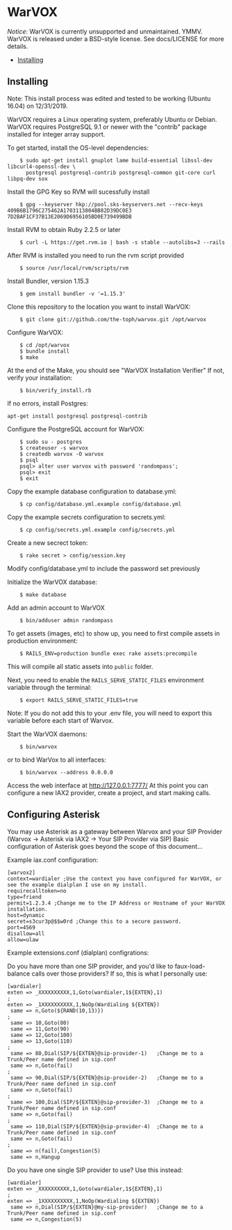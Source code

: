# WarVOX

*Notice*: WarVOX is currently unsupported and unmaintained. YMMV.
WarVOX is released under a BSD-style license. See docs/LICENSE for more details.

 - [Installing](#installing)

## Installing
Note: This install process was edited and tested to be working (Ubuntu 16.04) on 12/31/2019.

WarVOX requires a Linux operating system, preferably Ubuntu or Debian.
WarVOX requires PostgreSQL 9.1 or newer with the "contrib" package installed for integer array support.

To get started, install the OS-level dependencies:
```
	$ sudo apt-get install gnuplot lame build-essential libssl-dev libcurl4-openssl-dev \
	  postgresql postgresql-contrib postgresql-common git-core curl libpq-dev sox
```
Install the GPG Key so RVM will sucessfully install
```
	$ gpg --keyserver hkp://pool.sks-keyservers.net --recv-keys 409B6B1796C275462A1703113804BB82D39DC0E3 7D2BAF1CF37B13E2069D6956105BD0E739499BDB
```

Install RVM to obtain Ruby 2.2.5 or later
```
	$ curl -L https://get.rvm.io | bash -s stable --autolibs=3 --rails
```

After RVM is installed you need to run the rvm script provided
```
	$ source /usr/local/rvm/scripts/rvm
```

Install Bundler, version 1.15.3
```
	$ gem install bundler -v '=1.15.3'
```

Clone this repository to the location you want to install WarVOX:
```
	$ git clone git://github.com/the-toph/warvox.git /opt/warvox
```

Configure WarVOX:
```
	$ cd /opt/warvox
	$ bundle install
	$ make
```

At the end of the Make, you should see "WarVOX Installation Verifier" If not, verify your installation:
```
	$ bin/verify_install.rb
```

If no errors, install Postgres:

```
apt-get install postgresql postgresql-contrib
```

Configure the PostgreSQL account for WarVOX:

```
	$ sudo su - postgres
	$ createuser -s warvox
	$ createdb warvox -O warvox
	$ psql
	psql> alter user warvox with password 'randompass';
	psql> exit
	$ exit
```

Copy the example database configuration to database.yml:

```
	$ cp config/database.yml.example config/database.yml
```

Copy the example secrets configuration to secrets.yml:
```
	$ cp config/secrets.yml.example config/secrets.yml
```
Create a new secrect token:
```
	$ rake secret > config/session.key
```
Modify config/database.yml to include the password set previously

Initialize the WarVOX database:
```
	$ make database
```

Add an admin account to WarVOX
```
	$ bin/adduser admin randompass
```
To get assets (images, etc) to show up, you need to first compile assets in production environment:
```
	$ RAILS_ENV=production bundle exec rake assets:precompile
```
This will compile all static assets into `public` folder.

Next, you need to enable the `RAILS_SERVE_STATIC_FILES` environment variable through the terminal:
```
	$ export RAILS_SERVE_STATIC_FILES=true
```
Note: If you do not add this to your .env file, you will need to export this variable before each start of Warvox.

Start the WarVOX daemons:
```
	$ bin/warvox
```

or to bind WarVox to all interfaces:
```
	$ bin/warvox --address 0.0.0.0
```

Access the web interface at http://127.0.0.1:7777/
At this point you can configure a new IAX2 provider, create a project, and start making calls.

## Configuring Asterisk

You may use Asterisk as a gateway between Warvox and your SIP Provider (Warvox -> Asterisk via IAX2 -> Your SIP Provider via SIP)
Basic configuration of Asterisk goes beyond the scope of this document...

Example iax.conf configuration:

```
[warvox2]
context=wardialer ;Use the context you have configured for WarVOX, or see the example dialplan I use on my install.
requirecalltoken=no
type=friend
permit=1.2.3.4 ;Change me to the IP Address or Hostname of your WarVOX installation.
host=dynamic
secret=s3cur3p@$$w0rd ;Change this to a secure password.
port=4569
disallow=all
allow=ulaw
```

Example extensions.conf (dialplan) configrations:

Do you have more than one SIP provider, and you'd like to faux-load-balance calls over those providers?
If so, this is what I personally use:
```
[wardialer]
exten => _XXXXXXXXXX,1,Goto(wardialer,1${EXTEN},1)
;
exten => _1XXXXXXXXXX,1,NoOp(Wardialing ${EXTEN})
 same => n,Goto(${RAND(10,13)})
;
 same => 10,Goto(80)
 same => 11,Goto(90)
 same => 12,Goto(100)
 same => 13,Goto(110)
;
 same => 80,Dial(SIP/${EXTEN}@sip-provider-1)	;Change me to a Trunk/Peer name defined in sip.conf
 same => n,Goto(fail)
;
 same => 90,Dial(SIP/${EXTEN}@sip-provider-2)	;Change me to a Trunk/Peer name defined in sip.conf
 same => n,Goto(fail)
;
 same => 100,Dial(SIP/${EXTEN}@sip-provider-3)	;Change me to a Trunk/Peer name defined in sip.conf
 same => n,Goto(fail)
;
 same => 110,Dial(SIP/${EXTEN}@sip-provider-4)	;Change me to a Trunk/Peer name defined in sip.conf
 same => n,Goto(fail)
;
 same => n(fail),Congestion(5)
 same => n,Hangup
```

Do you have one single SIP provider to use? Use this instead:
```
[wardialer]
exten => _XXXXXXXXXX,1,Goto(wardialer,1${EXTEN},1)
;
exten => _1XXXXXXXXXX,1,NoOp(Wardialing ${EXTEN})
 same => n,Dial(SIP/${EXTEN}@my-sip-provider)	;Change me to a Trunk/Peer name defined in sip.conf
 same => n,Congestion(5)
```
